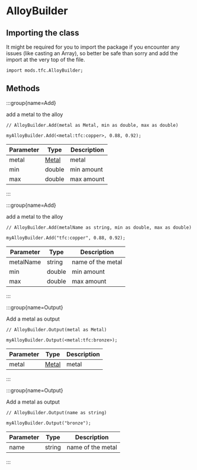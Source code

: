 # AlloyBuilder

## Importing the class

It might be required for you to import the package if you encounter any issues (like casting an Array), so better be safe than sorry and add the import at the very top of the file.
```zenscript
import mods.tfc.AlloyBuilder;
```


## Methods

:::group{name=Add}

add a metal to the alloy

```zenscript
// AlloyBuilder.Add(metal as Metal, min as double, max as double)

myAlloyBuilder.Add(<metal:tfc:copper>, 0.88, 0.92);
```

| Parameter |                     Type                      | Description |
|-----------|-----------------------------------------------|-------------|
| metal     | [Metal](/mods/TFCTweaker/Api/Expansion/Metal) | metal       |
| min       | double                                        | min amount  |
| max       | double                                        | max amount  |


:::

:::group{name=Add}

add a metal to the alloy

```zenscript
// AlloyBuilder.Add(metalName as string, min as double, max as double)

myAlloyBuilder.Add("tfc:copper", 0.88, 0.92);
```

| Parameter |  Type  |    Description    |
|-----------|--------|-------------------|
| metalName | string | name of the metal |
| min       | double | min amount        |
| max       | double | max amount        |


:::

:::group{name=Output}

Add a metal as output

```zenscript
// AlloyBuilder.Output(metal as Metal)

myAlloyBuilder.Output(<metal:tfc:bronze>);
```

| Parameter |                     Type                      | Description |
|-----------|-----------------------------------------------|-------------|
| metal     | [Metal](/mods/TFCTweaker/Api/Expansion/Metal) | metal       |


:::

:::group{name=Output}

Add a metal as output

```zenscript
// AlloyBuilder.Output(name as string)

myAlloyBuilder.Output("bronze");
```

| Parameter |  Type  |    Description    |
|-----------|--------|-------------------|
| name      | string | name of the metal |


:::


